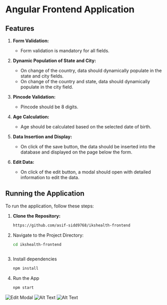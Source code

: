 # Angular Frontend Application

## Features

1. **Form Validation:**
   - Form validation is mandatory for all fields.

2. **Dynamic Population of State and City:**
   - On change of the country, data should dynamically populate in the state and city fields.
   - On change of the country and state, data should dynamically populate in the city field.

3. **Pincode Validation:**
   - Pincode should be 8 digits.

4. **Age Calculation:**
   - Age should be calculated based on the selected date of birth.

5. **Data Insertion and Display:**
   - On click of the save button, the data should be inserted into the database and displayed on the page below the form.

6. **Edit Data:**
   - On click of the edit button, a modal should open with detailed information to edit the data.

## Running the Application

To run the application, follow these steps:

1. **Clone the Repository:**
   ```bash
   https://github.com/asif-sidd9768/ikshealth-frontend
2. Navigate to the Project Directory:
   ```bash
   cd ikshealth-frontend
  
3. Install dependencies
   ```bash
   npm install

4. Run the App
   ```bash
   npm start

![Edit Modal](https://i.ibb.co/JHPg2MF/Screenshot-2023-12-30-at-5-43-01-PM.png)
![Alt Text](https://i.ibb.co/DYcjkDh/Screenshot-2023-12-30-at-5-42-55-PM.png)
![Alt Text](https://i.ibb.co/QNFyC1q/Screenshot-2023-12-30-at-5-42-48-PM.png)
